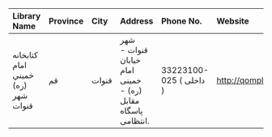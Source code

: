 | Library Name                        | Province   | City   | Address                                                                | Phone No.               | Website         |
|:------------------------------------|:-----------|:-------|:-----------------------------------------------------------------------|:------------------------|:----------------|
| كتابخانه  امام خميني (ره) شهر قنوات | قم         | قنوات  | شهر قنوات - خيابان امام خمينى (ره) - مقابل پاسگاه انتظامى.             | 33223100-025 ( داخلی  ) | http://qompl.ir |